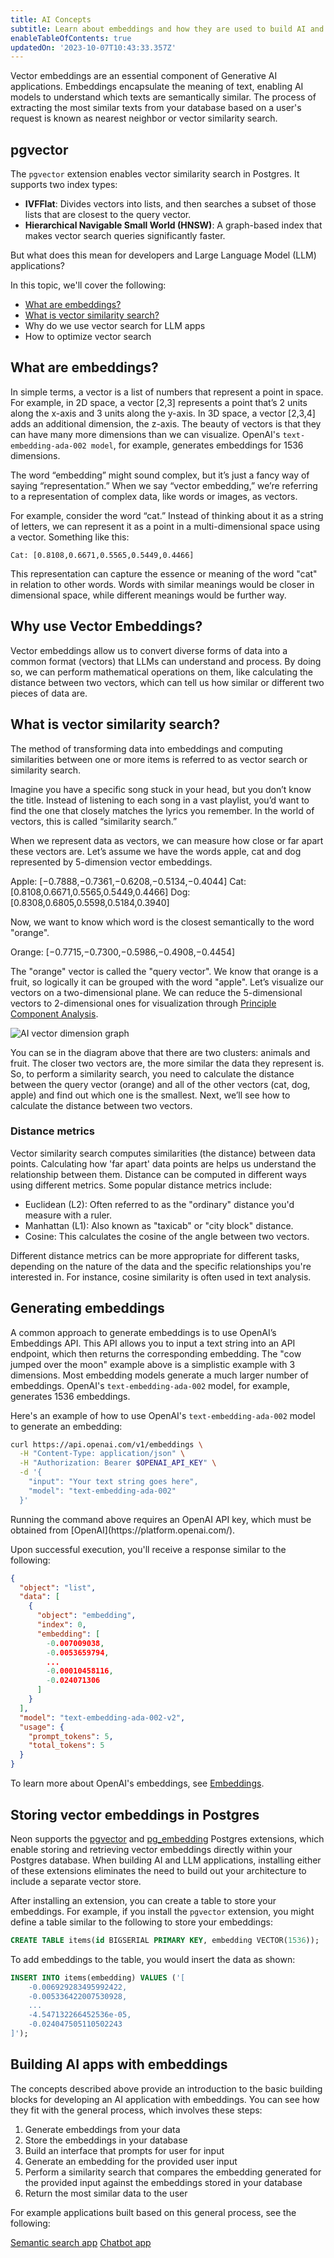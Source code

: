 ```yaml
---
title: AI Concepts
subtitle: Learn about embeddings and how they are used to build AI and LLM applications
enableTableOfContents: true
updatedOn: '2023-10-07T10:43:33.357Z'
---
```


Vector embeddings are an essential component of Generative AI applications. Embeddings encapsulate the meaning of text, enabling AI models to understand which texts are semantically similar. The process of extracting the most similar texts from your database based on a user's request is known as nearest neighbor or vector similarity search.

## pgvector

The `pgvector` extension enables vector similarity search in Postgres. It supports two index types:

- **IVFFlat**: Divides vectors into lists, and then searches a subset of those lists that are closest to the query vector.
- **Hierarchical Navigable Small World (HNSW)**: A graph-based index that makes vector search queries significantly faster.

But what does this mean for developers and Large Language Model (LLM) applications?

In this topic, we'll cover the following:

- [What are embeddings?](#what-are-embeddings)
- [What is vector similarity search?](#what-is-vector-similarity-search)
- Why do we use vector search for LLM apps
- How to optimize vector search

## What are embeddings?

In simple terms, a vector is a list of numbers that represent a point in space. For example, in 2D space, a vector [2,3] represents a point that’s 2 units along the x-axis and 3 units along the y-axis. In 3D space, a vector [2,3,4] adds an additional dimension, the z-axis. The beauty of vectors is that they can have many more dimensions than we can visualize. OpenAI's `text-embedding-ada-002 model`, for example, generates embeddings for 1536 dimensions.

The word “embedding” might sound complex, but it’s just a fancy way of saying “representation.” When we say “vector embedding,” we’re referring to a representation of complex data, like words or images, as vectors.

For example, consider the word “cat.” Instead of thinking about it as a string of letters, we can represent it as a point in a multi-dimensional space using a vector. Something like this:

```text
Cat: [0.8108,0.6671,0.5565,0.5449,0.4466]
```

This representation can capture the essence or meaning of the word "cat" in relation to other words. Words with similar meanings would be closer in dimensional space, while different meanings would be further way.

## Why use Vector Embeddings?

Vector embeddings allow us to convert diverse forms of data into a common format (vectors) that LLMs can understand and process. By doing so, we can perform mathematical operations on them, like calculating the distance between two vectors, which can tell us how similar or different two pieces of data are.

## What is vector similarity search?

The method of transforming data into embeddings and computing similarities between one or more items is referred to as vector search or similarity search.

Imagine you have a specific song stuck in your head, but you don’t know the title. Instead of listening to each song in a vast playlist, you’d want to find the one that closely matches the lyrics you remember. In the world of vectors, this is called “similarity search.”

When we represent data as vectors, we can measure how close or far apart these vectors are. Let’s assume we have the words apple, cat and dog represented by 5-dimension vector embeddings.

Apple: [−0.7888,−0.7361,−0.6208,−0.5134,−0.4044]
Cat: [0.8108,0.6671,0.5565,0.5449,0.4466]
Dog: [0.8308,0.6805,0.5598,0.5184,0.3940]

Now, we want to know which word is the closest semantically to the word "orange".

Orange: [−0.7715,−0.7300,−0.5986,−0.4908,−0.4454]

The "orange" vector is called the "query vector". We know that orange is a fruit, so logically it can be grouped with the word "apple". Let’s visualize our vectors on a two-dimensional plane. We can reduce the 5-dimensional vectors to 2-dimensional ones for visualization through [Principle Component Analysis](https://en.wikipedia.org/wiki/Principal_component_analysis).

![AI vector dimension graph](/docs/ai/ai_vector_dimension_graph)

You can se in the diagram above that there are two clusters: animals and fruit. The closer two vectors are, the more similar the data they represent is. So, to perform a similarity search, you need to calculate the distance between the query vector (orange) and all of the other vectors (cat, dog, apple) and find out which one is the smallest. Next, we’ll see how to calculate the distance between two vectors.

### Distance metrics

Vector similarity search computes similarities (the distance) between data points. Calculating how 'far apart' data points are helps us understand the relationship between them. Distance can be computed in different ways using different metrics. Some popular distance metrics include:

- Euclidean (L2): Often referred to as the "ordinary" distance you'd measure with a ruler.
- Manhattan (L1): Also known as "taxicab" or "city block" distance.
- Cosine: This calculates the cosine of the angle between two vectors.

Different distance metrics can be more appropriate for different tasks, depending on the nature of the data and the specific relationships you're interested in. For instance, cosine similarity is often used in text analysis.

## Generating embeddings

A common approach to generate embeddings is to use OpenAI’s Embeddings API. This API allows you to input a text string into an API endpoint, which then returns the corresponding embedding. The "cow jumped over the moon" example above is a simplistic example with 3 dimensions. Most embedding models generate a much larger number of embeddings. OpenAI's `text-embedding-ada-002` model, for example, generates 1536 embeddings.

Here's an example of how to use OpenAI's `text-embedding-ada-002` model to generate an embedding:

```bash
curl https://api.openai.com/v1/embeddings \
  -H "Content-Type: application/json" \
  -H "Authorization: Bearer $OPENAI_API_KEY" \
  -d '{
    "input": "Your text string goes here",
    "model": "text-embedding-ada-002"
  }'
```

<Admonition type="note">
Running the command above requires an OpenAI API key, which must be obtained from [OpenAI](https://platform.openai.com/).
</Admonition>

Upon successful execution, you'll receive a response similar to the following:

```json
{
  "object": "list",
  "data": [
    {
      "object": "embedding",
      "index": 0,
      "embedding": [
        -0.007009038,
        -0.0053659794,
        ...
        -0.00010458116,
        -0.024071306
      ]
    }
  ],
  "model": "text-embedding-ada-002-v2",
  "usage": {
    "prompt_tokens": 5,
    "total_tokens": 5
  }
}
```

To learn more about OpenAI's embeddings, see [Embeddings](https://platform.openai.com/docs/guides/embeddings).

## Storing vector embeddings in Postgres

Neon supports the [pgvector](/docs/extensions/pgvector) and [pg_embedding](/docs/extensions/pg_embedding) Postgres extensions, which enable storing and retrieving vector embeddings directly within your Postgres database. When building AI and LLM applications, installing either of these extensions eliminates the need to build out your architecture to include a separate vector store.

After installing an extension, you can create a table to store your embeddings. For example, if you install the `pgvector` extension, you might define a table similar to the following to store your embeddings:

```sql
CREATE TABLE items(id BIGSERIAL PRIMARY KEY, embedding VECTOR(1536));
```

To add embeddings to the table, you would insert the data as shown:

```sql
INSERT INTO items(embedding) VALUES ('[
    -0.006929283495992422,
    -0.005336422007530928,
    ...
    -4.547132266452536e-05,
    -0.024047505110502243
]');
```

## Building AI apps with embeddings

The concepts described above provide an introduction to the basic building blocks for developing an AI application with embeddings. You can see how they fit with the general process, which involves these steps:

1. Generate embeddings from your data
2. Store the embeddings in your database
3. Build an interface that prompts for user for input
4. Generate an embedding for the provided user input
5. Perform a similarity search that compares the embedding generated for the provided input against the embeddings stored in your database
6. Return the most similar data to the user

For example applications built based on this general process, see the following:

<DetailIconCards>
<a href="https://github.com/neondatabase/yc-idea-matcher" description="Build an AI-powered semantic search application" icon="github">Semantic search app</a>
<a href="https://github.com/neondatabase/ask-neon" description="Build an AI-powered chatbot with pgvector" icon="github">Chatbot app</a>
</DetailIconCards>
